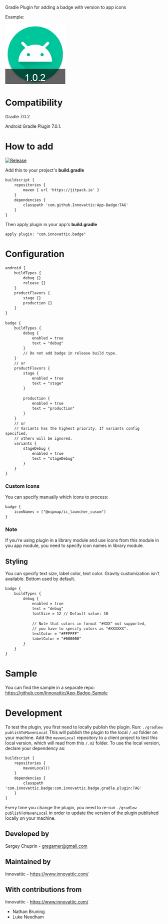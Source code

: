 Gradle Plugin for adding a badge with version to app icons

Example:

![alt text](img/ic_launcher_round.png)

# Compatibility
Gradle 7.0.2

Android Gradle Plugin 7.0.1.

# How to add

[![Release](https://jitpack.io/v/Innovattic/App-Badge.svg)](https://jitpack.io/#Innovattic/App-Badge)

Add this to your project's **build.gradle**
```
buildscript {
    repositories {
        maven { url 'https://jitpack.io' }
    }
    dependencies {
        classpath 'com.github.Innovattic:App-Badge:TAG'
    }
}
```
Then apply plugin in your app's **build.gradle**
```
apply plugin: "com.innovattic.badge"
```

# Configuration
```
android {
    buildTypes {
        debug {}
        release {}
    }
    productFlavors {
        stage {}
        production {}
    }
}

badge {
    buildTypes {
        debug {
            enabled = true
            text = "debug"
        }
        // Do not add badge in release build type.
    }
    // or
    productFlavors {
        stage {
            enabled = true
            text = "stage"
        }

        production {
            enabled = true
            text = "production"
        }
    }
    // or
    // Variants has the highest priority. If variants config specified,
    // others will be ignored.
    variants {
        stageDebug {
            enabled = true
            text = "stageDebug"
        }
    }
}
```
### Custom icons
You can specify manually which icons to process:
```
badge {
    iconNames = ["@mipmap/ic_launcher_cusom"]
}
```

### Note
If you're using plugin in a library module and use icons from this
module in you app module, you need to specify icon names in library
module.

## Styling
You can specify text size, label color, text color.
Gravity customization isn't available. Bottom used by default.
```
badge {
    buildTypes {
        debug {
            enabled = true
            text = "debug"
            fontSize = 12 // Default value: 10
            
            // Note that colors in format "#XXX" not supported,
            // you have to specify colors as "#XXXXXX".
            textColor = "#FFFFFF"
            labelColor = "#000000"
        }
    }
}
```

# Sample
You can find the sample in a separate repo:
https://github.com/Innovattic/App-Badge-Sample

# Development

To test the plugin, you first need to locally publish the plugin.
Run: `./gradlew publishToMavenLocal`
This will publish the plugin to the local `/.m2` folder on your machine.
Add the `mavenLocal` repository to a client project to test this local version,
which will read from this `/.m2` folder. To use the local version, declare your dependency as:

```
buildscript {
    repositories {
        mavenLocal()
    }
    dependencies {
        classpath 'com.innovattic.badge:com.innovattic.badge.gradle.plugin:TAG'
    }
}
```

Every time you change the plugin, you need to re-run `./gradlew publishToMavenLocal` in order to update the
version of the plugin published locally on your machine.

## Developed by
Sergey Chuprin - <gregamer@gmail.com>
## Maintained by
Innovattic – https://www.innovattic.com/
## With contributions from
Innovattic - https://www.innovattic.com/

- Nathan Bruning
- Luke Needham
